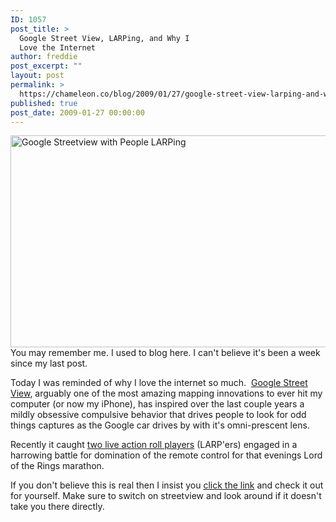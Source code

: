 ```yaml
---
ID: 1057
post_title: >
  Google Street View, LARPing, and Why I
  Love the Internet
author: freddie
post_excerpt: ""
layout: post
permalink: >
  https://chameleon.co/blog/2009/01/27/google-street-view-larping-and-why-i-love-the-internet/
published: true
post_date: 2009-01-27 00:00:00
---
```

<img class="alignnone size-full wp-image-810" title="Google Streetview with People LARPing" src="https://takemetoyourleader.com/wp-content/uploads/2009/01/googlestreet-guyslarping.jpg" alt="Google Streetview with People LARPing" width="554" height="339" />
You may remember me. I used to blog here. I can't believe it's been a week since my last post.

Today I was reminded of why I love the internet so much.  <a href="https://en.wikipedia.org/wiki/Google_Street_View" target="_blank" rel="noopener noreferrer">Google Street View</a>, arguably one of the most amazing mapping innovations to ever hit my computer (or now my iPhone), has inspired over the last couple years a mildly obsessive compulsive behavior that drives people to look for odd things captures as the Google car drives by with it's omni-prescent lens.

Recently it caught <a href="https://en.wikipedia.org/wiki/LARP" target="_blank" rel="noopener noreferrer">two live action roll players</a> (LARP'ers) engaged in a harrowing battle for domination of the remote control for that evenings Lord of the Rings marathon.

If you don't believe this is real then I insist you <a href="https://maps.google.com/maps?f=q&amp;source=s_q&amp;hl=en&amp;geocode=&amp;q=8+Sampsonia+Way,+Pittsburgh,+Allegheny,+Pennsylvania+15212&amp;sll=40.462883,-80.007505&amp;sspn=0.000392,0.022745&amp;gl=us&amp;g=8+Sampsonia+Way,+Pittsburgh,+Allegheny,+Pennsylvania+15212&amp;ie=UTF8&amp;ll=40.457691,-80.007505&amp;spn=0.010008,0.022745&amp;t=h&amp;z=16&amp;iwloc=addr&amp;layer=c&amp;cbll=40.457662,-80.007541&amp;panoid=KD0g-IcPQW09qFcP2RU2kg&amp;cbp=12,320.39452999338647,,0,23.034326806908396">click the link</a> and check it out for yourself. Make sure to switch on streetview and look around if it doesn't take you there directly.